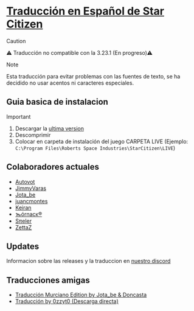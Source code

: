 # [Traducción en Español de Star Citizen](https://discord.gg/aggMUUM4Xr)

> [!CAUTION]
> ⚠️ Traducción no compatible con la 3.23.1 (En progreso)⚠️

> [!NOTE]
> Esta traducción para evitar problemas con las fuentes de texto, se ha decidido no usar acentos ni caracteres especiales.

## Guia basica de instalacion

> [!IMPORTANT]
> 1) Descargar la [ultima version](https://github.com/Autovot/SC_Spanish_SOK/releases)
> 2) Descomprimir
> 3) Colocar en carpeta de instalación del juego CARPETA LIVE (Ejemplo: `C:\Program Files\Roberts Space Industries\StarCitizen\LIVE`)

## Colaboradores actuales

* [Autovot](https://github.com/Autovot)
* [JimmyVaras](https://github.com/JimmyVaras)
* [Jota_be](https://www.twitch.tv/jota_be)
* [juancmontes](https://github.com/juancmontes)
* [Keiran](https://github.com/darkcidx)
* [𐒝órnacκ®](https://github.com/gauria)
* [Sπeler](https://www.twitch.tv/spielerwan)
* [ZettaZ](https://github.com/zzettazz)

## Updates

Informacion sobre las releases y la traduccion en [nuestro discord](https://discord.gg/aggMUUM4Xr)

## Traducciones amigas
* [Traducción Murciano Edition by Jota_be & Doncasta](https://github.com/Doncasta1996/Star-Citizen-Spanish)
* [Traducción by 0zzyt0 (Descarga directa)](https://cdn.discordapp.com/attachments/937341804725039134/1273653466614599711/Traduccion_Ozzy_150824.rar?ex=66bf65b9&is=66be1439&hm=baea144c98f9872cb39dd0cfc9c56b061fc531c77aab27936420ef55ff8d7663&)